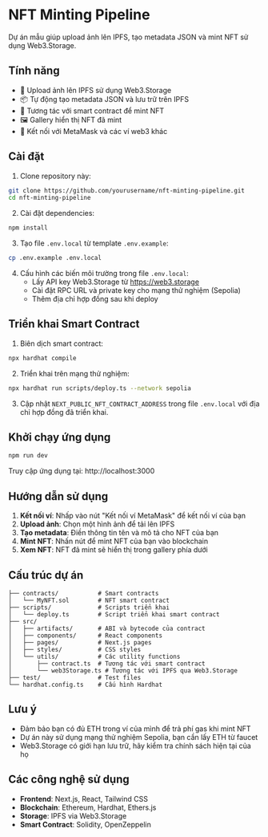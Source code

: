 # NFT Minting Pipeline

Dự án mẫu giúp upload ảnh lên IPFS, tạo metadata JSON và mint NFT sử dụng Web3.Storage.

## Tính năng

- 🔁 Upload ảnh lên IPFS sử dụng Web3.Storage
- 📦 Tự động tạo metadata JSON và lưu trữ trên IPFS
- 🔗 Tương tác với smart contract để mint NFT
- 🖼️ Gallery hiển thị NFT đã mint
- 👛 Kết nối với MetaMask và các ví web3 khác

## Cài đặt

1. Clone repository này:

```bash
git clone https://github.com/yourusername/nft-minting-pipeline.git
cd nft-minting-pipeline
```

2. Cài đặt dependencies:

```bash
npm install
```

3. Tạo file `.env.local` từ template `.env.example`:

```bash
cp .env.example .env.local
```

4. Cấu hình các biến môi trường trong file `.env.local`:
   - Lấy API key Web3.Storage từ https://web3.storage
   - Cài đặt RPC URL và private key cho mạng thử nghiệm (Sepolia)
   - Thêm địa chỉ hợp đồng sau khi deploy

## Triển khai Smart Contract

1. Biên dịch smart contract:

```bash
npx hardhat compile
```

2. Triển khai trên mạng thử nghiệm:

```bash
npx hardhat run scripts/deploy.ts --network sepolia
```

3. Cập nhật `NEXT_PUBLIC_NFT_CONTRACT_ADDRESS` trong file `.env.local` với địa chỉ hợp đồng đã triển khai.

## Khởi chạy ứng dụng

```bash
npm run dev
```

Truy cập ứng dụng tại: http://localhost:3000

## Hướng dẫn sử dụng

1. **Kết nối ví**: Nhấp vào nút "Kết nối ví MetaMask" để kết nối ví của bạn
2. **Upload ảnh**: Chọn một hình ảnh để tải lên IPFS
3. **Tạo metadata**: Điền thông tin tên và mô tả cho NFT của bạn
4. **Mint NFT**: Nhấn nút để mint NFT của bạn vào blockchain
5. **Xem NFT**: NFT đã mint sẽ hiển thị trong gallery phía dưới

## Cấu trúc dự án

```
├── contracts/           # Smart contracts 
│   └── MyNFT.sol        # NFT smart contract
├── scripts/             # Scripts triển khai
│   └── deploy.ts        # Script triển khai smart contract
├── src/
│   ├── artifacts/       # ABI và bytecode của contract
│   ├── components/      # React components
│   ├── pages/           # Next.js pages
│   ├── styles/          # CSS styles
│   └── utils/           # Các utility functions
│       ├── contract.ts  # Tương tác với smart contract
│       └── web3Storage.ts # Tương tác với IPFS qua Web3.Storage
├── test/                # Test files
└── hardhat.config.ts    # Cấu hình Hardhat
```

## Lưu ý

- Đảm bảo bạn có đủ ETH trong ví của mình để trả phí gas khi mint NFT
- Dự án này sử dụng mạng thử nghiệm Sepolia, bạn cần lấy ETH từ faucet
- Web3.Storage có giới hạn lưu trữ, hãy kiểm tra chính sách hiện tại của họ

## Các công nghệ sử dụng

- **Frontend**: Next.js, React, Tailwind CSS
- **Blockchain**: Ethereum, Hardhat, Ethers.js
- **Storage**: IPFS via Web3.Storage
- **Smart Contract**: Solidity, OpenZeppelin
